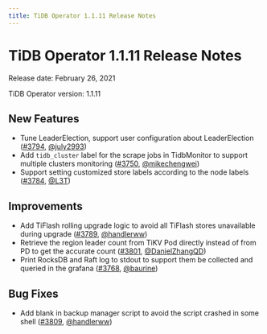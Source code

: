```yaml
---
title: TiDB Operator 1.1.11 Release Notes
---
```


# TiDB Operator 1.1.11 Release Notes

Release date: February 26, 2021

TiDB Operator version: 1.1.11

## New Features

- Tune LeaderElection, support user configuration about LeaderElection ([#3794](https://github.com/pingcap/tidb-operator/pull/3794), [@july2993](https://github.com/july2993))
- Add `tidb_cluster` label for the scrape jobs in TidbMonitor to support multiple clusters monitoring ([#3750](https://github.com/pingcap/tidb-operator/pull/3750), [@mikechengwei](https://github.com/mikechengwei))
- Support setting customized store labels according to the node labels ([#3784](https://github.com/pingcap/tidb-operator/pull/3784), [@L3T](https://github.com/L3T))

## Improvements

- Add TiFlash rolling upgrade logic to avoid all TiFlash stores unavailable during upgrade ([#3789](https://github.com/pingcap/tidb-operator/pull/3789), [@handlerww](https://github.com/handlerww))
- Retrieve the region leader count from TiKV Pod directly instead of from PD to get the accurate count ([#3801](https://github.com/pingcap/tidb-operator/pull/3801), [@DanielZhangQD](https://github.com/DanielZhangQD))
- Print RocksDB and Raft log to stdout to support them be collected and queried in the grafana ([#3768](https://github.com/pingcap/tidb-operator/pull/3768), [@baurine](https://github.com/baurine))

## Bug Fixes

- Add blank in backup manager script to avoid the script crashed in some shell ([#3809](https://github.com/pingcap/tidb-operator/pull/3809), [@handlerww](https://github.com/handlerww))